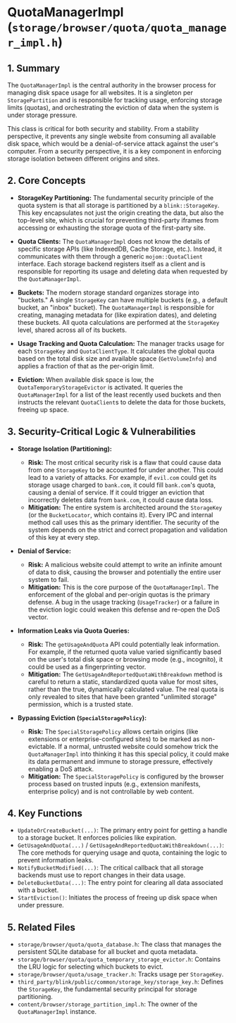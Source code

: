 # QuotaManagerImpl (`storage/browser/quota/quota_manager_impl.h`)

## 1. Summary

The `QuotaManagerImpl` is the central authority in the browser process for managing disk space usage for all websites. It is a singleton per `StoragePartition` and is responsible for tracking usage, enforcing storage limits (quotas), and orchestrating the eviction of data when the system is under storage pressure.

This class is critical for both security and stability. From a stability perspective, it prevents any single website from consuming all available disk space, which would be a denial-of-service attack against the user's computer. From a security perspective, it is a key component in enforcing storage isolation between different origins and sites.

## 2. Core Concepts

*   **StorageKey Partitioning:** The fundamental security principle of the quota system is that all storage is partitioned by a `blink::StorageKey`. This key encapsulates not just the origin creating the data, but also the top-level site, which is crucial for preventing third-party iframes from accessing or exhausting the storage quota of the first-party site.

*   **Quota Clients:** The `QuotaManagerImpl` does not know the details of specific storage APIs (like IndexedDB, Cache Storage, etc.). Instead, it communicates with them through a generic `mojom::QuotaClient` interface. Each storage backend registers itself as a client and is responsible for reporting its usage and deleting data when requested by the `QuotaManagerImpl`.

*   **Buckets:** The modern storage standard organizes storage into "buckets." A single `StorageKey` can have multiple buckets (e.g., a default bucket, an "inbox" bucket). The `QuotaManagerImpl` is responsible for creating, managing metadata for (like expiration dates), and deleting these buckets. All quota calculations are performed at the `StorageKey` level, shared across all of its buckets.

*   **Usage Tracking and Quota Calculation:** The manager tracks usage for each `StorageKey` and `QuotaClientType`. It calculates the global quota based on the total disk size and available space (`GetVolumeInfo`) and applies a fraction of that as the per-origin limit.

*   **Eviction:** When available disk space is low, the `QuotaTemporaryStorageEvictor` is activated. It queries the `QuotaManagerImpl` for a list of the least recently used buckets and then instructs the relevant `QuotaClient`s to delete the data for those buckets, freeing up space.

## 3. Security-Critical Logic & Vulnerabilities

*   **Storage Isolation (Partitioning):**
    *   **Risk:** The most critical security risk is a flaw that could cause data from one `StorageKey` to be accounted for under another. This could lead to a variety of attacks. For example, if `evil.com` could get its storage usage charged to `bank.com`, it could fill `bank.com`'s quota, causing a denial of service. If it could trigger an eviction that incorrectly deletes data from `bank.com`, it could cause data loss.
    *   **Mitigation:** The entire system is architected around the `StorageKey` (or the `BucketLocator`, which contains it). Every IPC and internal method call uses this as the primary identifier. The security of the system depends on the strict and correct propagation and validation of this key at every step.

*   **Denial of Service:**
    *   **Risk:** A malicious website could attempt to write an infinite amount of data to disk, causing the browser and potentially the entire user system to fail.
    *   **Mitigation:** This is the core purpose of the `QuotaManagerImpl`. The enforcement of the global and per-origin quotas is the primary defense. A bug in the usage tracking (`UsageTracker`) or a failure in the eviction logic could weaken this defense and re-open the DoS vector.

*   **Information Leaks via Quota Queries:**
    *   **Risk:** The `getUsageAndQuota` API could potentially leak information. For example, if the returned quota value varied significantly based on the user's total disk space or browsing mode (e.g., incognito), it could be used as a fingerprinting vector.
    *   **Mitigation:** The `GetUsageAndReportedQuotaWithBreakdown` method is careful to return a static, standardized quota value for most sites, rather than the true, dynamically calculated value. The real quota is only revealed to sites that have been granted "unlimited storage" permission, which is a trusted state.

*   **Bypassing Eviction (`SpecialStoragePolicy`):**
    *   **Risk:** The `SpecialStoragePolicy` allows certain origins (like extensions or enterprise-configured sites) to be marked as non-evictable. If a normal, untrusted website could somehow trick the `QuotaManagerImpl` into thinking it has this special policy, it could make its data permanent and immune to storage pressure, effectively enabling a DoS attack.
    *   **Mitigation:** The `SpecialStoragePolicy` is configured by the browser process based on trusted inputs (e.g., extension manifests, enterprise policy) and is not controllable by web content.

## 4. Key Functions

*   `UpdateOrCreateBucket(...)`: The primary entry point for getting a handle to a storage bucket. It enforces policies like expiration.
*   `GetUsageAndQuota(...)` / `GetUsageAndReportedQuotaWithBreakdown(...)`: The core methods for querying usage and quota, containing the logic to prevent information leaks.
*   `NotifyBucketModified(...)`: The critical callback that all storage backends must use to report changes in their data usage.
*   `DeleteBucketData(...)`: The entry point for clearing all data associated with a bucket.
*   `StartEviction()`: Initiates the process of freeing up disk space when under pressure.

## 5. Related Files

*   `storage/browser/quota/quota_database.h`: The class that manages the persistent SQLite database for all bucket and quota metadata.
*   `storage/browser/quota/quota_temporary_storage_evictor.h`: Contains the LRU logic for selecting which buckets to evict.
*   `storage/browser/quota/usage_tracker.h`: Tracks usage per `StorageKey`.
*   `third_party/blink/public/common/storage_key/storage_key.h`: Defines the `StorageKey`, the fundamental security principal for storage partitioning.
*   `content/browser/storage_partition_impl.h`: The owner of the `QuotaManagerImpl` instance.
